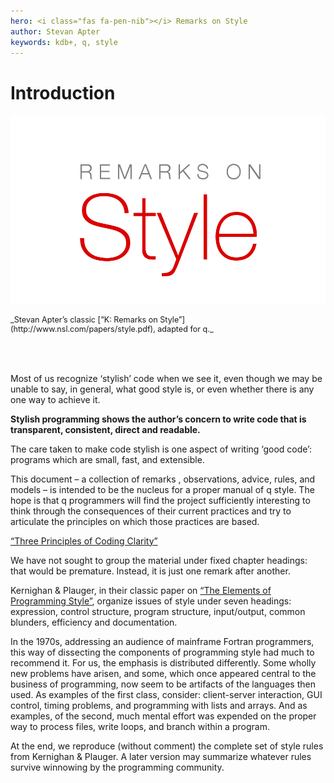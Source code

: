```yaml
---
hero: <i class="fas fa-pen-nib"></i> Remarks on Style
author: Stevan Apter
keywords: kdb+, q, style
---
```


# Introduction

![Remarks on Style](img/qros.png)

<div style="font-size: .9em; margin-bottom: 5em" markdown="1">
_Stevan Apter’s classic [“K: Remarks on Style”](http://www.nsl.com/papers/style.pdf), adapted for q._ 
</div>



Most of us recognize ‘stylish’ code when we see it, even though we may be unable to say, in general, what good style is, or even whether there is any one way to achieve it. 

**Stylish programming shows the author’s concern to write code that is transparent, consistent, direct and readable.** 

The care taken to make code stylish is one aspect of writing ‘good code’: programs which are small, fast, and extensible.

This document – a collection of remarks , observations, advice, rules, and models – is intended to be the nucleus for a proper manual of q style. 
The hope is that q programmers will find the project sufficiently interesting to think through the consequences of their current practices and try to articulate the principles on which those practices are based. 

<i class="far fa-hand-point-right"></i> 
[“Three Principles of Coding Clarity”](http://archive.vector.org.uk/art10009750)

We have not sought to group the material under fixed chapter headings: that would be premature. Instead, it is just one remark after another. 

Kernighan & Plauger, in their classic paper on [“The Elements of Programming Style”](http://www2.ing.unipi.it/~a009435/issw/extra/kp_elems_of_pgmng_sty.pdf), organize issues of style under seven headings: expression, control structure, program structure, input/output, common blunders, efficiency and documentation. 

In the 1970s, addressing an audience of mainframe Fortran programmers, this way of dissecting the components of programming style had much to recommend it. For us, the emphasis is distributed differently. Some wholly new problems have arisen, and some, which once appeared central to the business of programming, now seem to be artifacts of the languages then used. As examples of the first class, consider: client-server interaction, GUI control, timing problems, and programming with lists and arrays. And as examples, of the second, much mental effort was expended on the proper way to process files, write loops, and branch within a program. 

At the end, we reproduce (without comment) the complete set of style rules from Kernighan & Plauger.
A later version may summarize whatever rules survive winnowing by the programming community. 